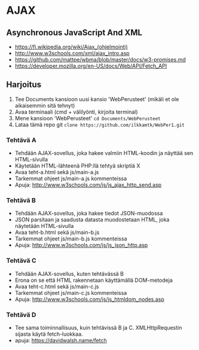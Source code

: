 # AJAX

## Asynchronous JavaScript And XML
  * https://fi.wikipedia.org/wiki/Ajax_(ohjelmointi)
  * http://www.w3schools.com/xml/ajax_intro.asp
  * https://github.com/mattpe/wbma/blob/master/docs/w3-promises.md
  * https://developer.mozilla.org/en-US/docs/Web/API/Fetch_API

## Harjoitus
1. Tee Documents kansioon uusi kansio 'WebPerusteet' (mikäli et ole aikaisemmin sitä tehnyt)
2. Avaa terminaali (cmd + välilyönti, kirjoita terminal)
3. Mene kansioon 'WebPerusteet' `cd Documents/WebPerusteet`
4. Lataa tämä repo git `clone https://github.com/ilkkamtk/WebPer1.git`

### Tehtävä A
  * Tehdään AJAX-sovellus, joka hakee valmiin HTML-koodin ja näyttää sen HTML-sivulla
  * Käytetään HTML-lähteenä PHP:llä tehtyä skriptiä X
  * Avaa teht-a.html sekä js/main-a.js
  * Tarkemmat ohjeet js/main-a.js kommenteissa
  * Apuja: http://www.w3schools.com/js/js_ajax_http_send.asp

### Tehtävä B 
  * Tehdään AJAX-sovellus, joka hakee tiedot JSON-muodossa
  * JSON parsitaan ja saadusta datasta muodostetaan HTML, joka näytetään HTML-sivulla
  * Avaa teht-b.html sekä js/main-b.js
  * Tarkemmat ohjeet js/main-b.js kommenteissa
  * Apuja: http://www.w3schools.com/js/js_json_http.asp

### Tehtävä C 
  * Tehdään AJAX-sovellus, kuten tehtävässä B
  * Erona on se että HTML rakennetaan käyttämällä DOM-metodeja
  * Avaa teht-c.html sekä js/main-c.js
  * Tarkemmat ohjeet js/main-c.js kommenteissa
  * Apuja: http://www.w3schools.com/js/js_htmldom_nodes.asp

### Tehtävä D 
  * Tee sama toiminnallisuus, kuin tehtävissä B ja C. XMLHttpRequestin sijasta käytä fetch-luokkaa.
  * apuja: https://davidwalsh.name/fetch


